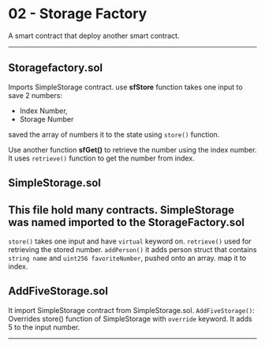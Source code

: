 # 02 - Storage Factory

A smart contract that deploy another smart contract.

---

## Storagefactory.sol
Imports SimpleStorage contract.
use **sfStore** function takes one input to save 2 numbers: 
- Index Number,
- Storage Number

saved the array of numbers it to the state using `store()` function.

Use another function **sfGet()** to retrieve the number using the index number.
It uses `retrieve()` function to get the number from index.

## SimpleStorage.sol
This file hold many contracts.
SimpleStorage was named imported to the StorageFactory.sol
---
`store()` takes one input and have `virtual` keyword on.
`retrieve()` used for retrieving the stored number.
`addPerson()` it adds person struct that contains `string name` and `uint256 favoriteNumber`, pushed onto an array. map it to index.

## AddFiveStorage.sol
It import SimpleStorage contract from SimpleStorage.sol.
`AddFiveStorage()`: Overrides store() function of SimpleStorage with `override` keyword.
It adds 5 to the input number.

---